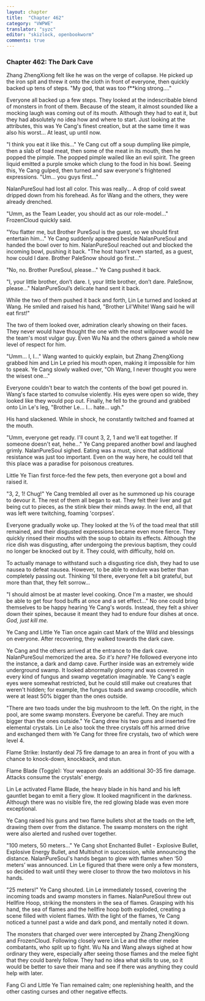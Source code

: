 ```yaml
---
layout: chapter
title:  "Chapter 462"
category: "VWPWE"
translator: "syzc"
editor: "skizlock, openbookworm"
comments: true
---
```


### Chapter 462: The Dark Cave

Zhang ZhengXiong felt like he was on the verge of collapse. He picked up the iron spit and threw it onto the cloth in front of everyone, then quickly backed up tens of steps. "My god, that was too f\*\*king strong...."

Everyone all backed up a few steps. They looked at the indescribable blend of monsters in front of them. Because of the steam, it almost sounded like a mocking laugh was coming out of its mouth. Although they had to eat it, but they had absolutely no idea how and where to start. Just looking at the attributes, this was Ye Cang's finest creation, but at the same time it was also his worst... At least, up until now.

"I think you eat it like this..." Ye Cang cut off a soup dumpling like pimple, then a slab of toad meat, then some of the meat in its mouth, then he popped the pimple. The popped pimple wailed like an evil spirit. The green liquid emitted a purple smoke which clung to the food in his bowl. Seeing this, Ye Cang gulped, then turned and saw everyone's frightened expressions. "Um... you guys first..."

NalanPureSoul had lost all color. This was really... A drop of cold sweat dripped down from his forehead. As for Wang and the others, they were already drenched.

"Umm, as the Team Leader, you should act as our role-model..." FrozenCloud quickly said.

"You flatter me, but Brother PureSoul is the guest, so we should first entertain him..." Ye Cang suddenly appeared beside NalanPureSoul and handed the bowl over to him. NalanPureSoul reached out and blocked the incoming bowl, pushing it back. "The host hasn't even started, as a guest, how could I dare. Brother PaleSnow should go first..."

"No, no. Brother PureSoul, please..." Ye Cang pushed it back.

"I, your little brother, don’t dare. I, your little brother, don’t dare. PaleSnow, please..." NalanPureSoul’s delicate hand sent it back.

While the two of them pushed it back and forth, Lin Le turned and looked at Wang. He smiled and raised his hand, "Brother Lil'White! Wang said he will eat first!"

The two of them looked over, admiration clearly showing on their faces. They never would have thought the one with the most willpower would be the team's most vulgar guy. Even Wu Na and the others gained a whole new level of respect for him.

"Umm... I, I..." Wang wanted to quickly explain, but Zhang ZhengXiong grabbed him and Lin Le pried his mouth open, making it impossible for him to speak. Ye Cang slowly walked over, "Oh Wang, I never thought you were the wisest one..."

Everyone couldn't bear to watch the contents of the bowl get poured in. Wang's face started to convulse violently. His eyes were open so wide, they looked like they would pop out. Finally, he fell to the ground and grabbed onto Lin Le's leg, "Brother Le... I... hate... ugh."

His hand slackened. While in shock, he constantly twitched and foamed at the mouth.

"Umm, everyone get ready. I'll count 3, 2, 1 and we'll eat together. If someone doesn't eat, hehe..." Ye Cang prepared another bowl and laughed grimly. NalanPureSoul sighed. Eating was a must, since that additional resistance was just too important. Even on the way here, he could tell that this place was a paradise for poisonous creatures.

Little Ye Tian first force-fed the few pets, then everyone got a bowl and raised it.

"3, 2, 1! Chug!" Ye Cang trembled all over as he summoned up his courage to devour it. The rest of them all began to eat. They felt their liver and gut being cut to pieces, as the stink blew their minds away. In the end, all that was left were twitching, foaming 'corpses'.

Everyone gradually woke up. They looked at the ⅔ of the toad meal that still remained, and their disgusted expressions became even more fierce. They quickly rinsed their mouths with the soup to obtain its effects. Although the rice dish was disgusting, after undergoing the previous baptism, they could no longer be knocked out by it. They could, with difficulty, hold on.

To actually manage to withstand such a disgusting rice dish, they had to use nausea to defeat nausea. However, to be able to endure was better than completely passing out. Thinking ‘til there, everyone felt a bit grateful, but more than that, they felt sorrow...

"I should almost be at master level cooking. Once I'm a master, we should be able to get four food buffs at once and a set effect..." No one could bring themselves to be happy hearing Ye Cang's words. Instead, they felt a shiver down their spines, because it meant they had to endure four dishes at once. *God, just kill me.*

Ye Cang and Little Ye Tian once again cast Mark of the Wild and blessings on everyone. After recovering, they walked towards the dark cave.

Ye Cang and the others arrived at the entrance to the dark cave. NalanPureSoul memorized the area. *So it's here?* He followed everyone into the instance, a dark and damp cave. Further inside was an extremely wide underground swamp. It looked abnormally gloomy and was covered in every kind of fungus and swamp vegetation imaginable. Ye Cang's eagle eyes were somewhat restricted, but he could still make out creatures that weren't hidden; for example, the fungus toads and swamp crocodile, which were at least 50% bigger than the ones outside.

"There are two toads under the big mushroom to the left. On the right, in the pool, are some swamp monsters. Everyone be careful. They are much bigger than the ones outside." Ye Cang drew his two guns and inserted fire elemental crystals. Lin Le also took the three crystals off his armed drive and exchanged them with Ye Cang for three fire crystals, two of which were level 4.

Flame Strike: 
Instantly deal 75 fire damage to an area in front of you with a chance to knock-down, knockback, and stun.

Flame Blade (Toggle): 
Your weapon deals an additional 30-35 fire damage. Attacks consume the crystals' energy.

Lin Le activated Flame Blade, the heavy blade in his hand and his left gauntlet began to emit a fiery glow. It looked magnificent in the darkness. Although there was no visible fire, the red glowing blade was even more exceptional.

Ye Cang raised his guns and two flame bullets shot at the toads on the left, drawing them over from the distance. The swamp monsters on the right were also alerted and rushed over together.

"100 meters, 50 meters..." Ye Cang shot Enchanted Bullet - Explosive Bullet, Explosive Energy Bullet, and Multishot in succession, while announcing the distance. NalanPureSoul's hands began to glow with flames when ‘50 meters’ was announced. Lin Le figured that there were only a few monsters, so decided to wait until they were closer to throw the two molotovs in his hands.

"25 meters!" Ye Cang shouted. Lin Le immediately tossed, covering the incoming toads and swamp monsters in flames. NalanPureSoul threw out Hellfire Hoop, striking the monsters in the sea of flames. Grasping with his hand, the sea of flames and the hellfire hoop both exploded, creating a scene filled with violent flames. With the light of the flames, Ye Cang noticed a tunnel past a wide and dark pond, and mentally noted it down.

The monsters that charged over were intercepted by Zhang ZhengXiong and FrozenCloud. Following closely were Lin Le and the other melee combatants, who split up to fight. Wu Na and Wang always sighed at how ordinary they were, especially after seeing those flames and the melee fight that they could barely follow. They had no idea what skills to use, so it would be better to save their mana and see if there was anything they could help with later.

Fang Ci and Little Ye Tian remained calm; one replenishing health, and the other casting curses and other negative effects.
